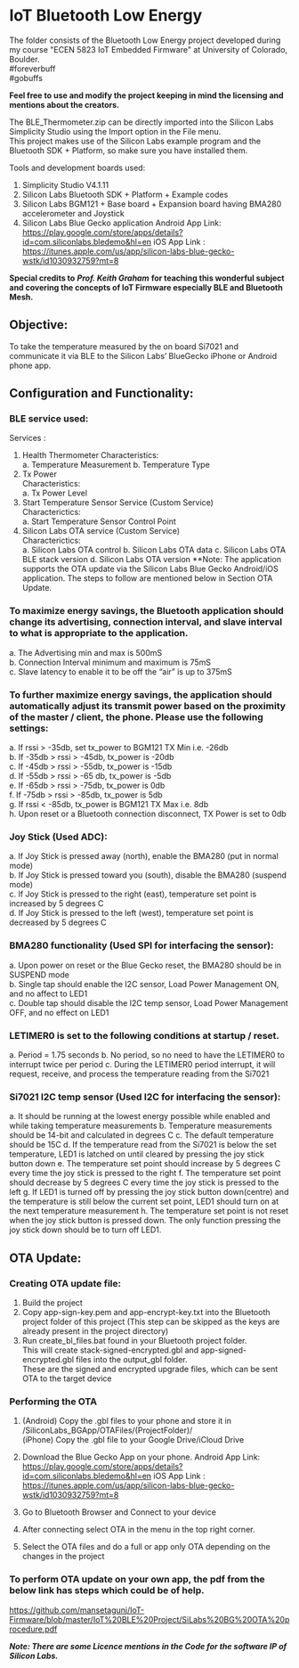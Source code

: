 # IoT Bluetooth Low Energy  

The folder consists of the Bluetooth Low Energy project developed during my course "ECEN 5823 IoT Embedded Firmware" at University of Colorado, Boulder.   
#foreverbuff   
#gobuffs

**Feel free to use and modify the project keeping in mind the licensing and mentions about the creators.** 

The  BLE_Thermometer.zip can be directly imported into the Silicon Labs Simplicity Studio using the Import option in the File menu.  
This project makes use of the Silicon Labs example program and the Bluetooth SDK + Platform, so make sure you have installed them.  

Tools and development boards used: 

1. Simplicity Studio V4.1.11
2. Silicon Labs Bluetooth SDK + Platform + Example codes
3. Silicon Labs BGM121 + Base board + Expansion board having BMA280 accelerometer and Joystick
4. Silicon Labs Blue Gecko application 
    Android App Link: https://play.google.com/store/apps/details?id=com.siliconlabs.bledemo&hl=en
    iOS App Link : https://itunes.apple.com/us/app/silicon-labs-blue-gecko-wstk/id1030932759?mt=8

**Special credits to** ***Prof. Keith Graham*** **for teaching this wonderful subject and covering the concepts of IoT Firmware especially BLE and Bluetooth Mesh.**

## Objective:   
To take the temperature measured by the on board Si7021 and communicate it via BLE to the Silicon Labs’ BlueGecko iPhone or Android phone app. 

## Configuration and Functionality: 

### BLE service used:   
Services :  
1. Health Thermometer
  Characteristics:   
    a. Temperature Measurement
    b. Temperature Type
2. Tx Power  
  Characteristics:   
    a. Tx Power Level
3. Start Temperature Sensor Service (Custom Service)  
  Characterictics:  
    a. Start Temperature Sensor Control Point  
4. Silicon Labs OTA service (Custom Service)  
  Characterictics:  
    a. Silicon Labs OTA control
    b. Silicon Labs OTA data
    c. Silicon Labs OTA BLE stack version
    d. Silicon Labs OTA version
  **Note: The application supports the OTA update via the Silicon Labs Blue Gecko Android/iOS application. The steps to follow are mentioned below in Section OTA Update.

### To maximize energy savings, the Bluetooth application should change its advertising, connection interval, and slave interval to what is appropriate to the application.
a. The Advertising min and max is 500mS  
b. Connection Interval minimum and maximum is 75mS    
c. Slave latency to enable it to be off the “air” is up to 375mS  

### To further maximize energy savings, the application should automatically adjust its transmit power based on the proximity of the master / client, the phone. Please use the following settings:
a. If rssi > -35db, set tx_power to BGM121 TX Min i.e. -26db  
b. If -35db > rssi > -45db, tx_power is -20db  
c. If -45db > rssi > -55db, tx_power is -15db  
d. If -55db > rssi > -65 db, tx_power is -5db  
e. If -65db > rssi > -75db, tx_power is 0db  
f. If -75db > rssi > -85db, tx_power is 5db  
g. If rssi < -85db, tx_power is BGM121 TX Max i.e. 8db  
h. Upon reset or a Bluetooth connection disconnect, TX Power is set to 0db  

### Joy Stick (Used ADC):     
a. If Joy Stick is pressed away (north), enable the BMA280 (put in normal mode)    
b. If Joy Stick is pressed toward you (south), disable the BMA280 (suspend mode)    
c. If Joy Stick is pressed to the right (east), temperature set point is increased by 5 degrees C    
d. If Joy Stick is pressed to the left (west), temperature set point is decreased by 5 degrees C    

### BMA280 functionality (Used SPI for interfacing the sensor):  
a. Upon power on reset or the Blue Gecko reset, the BMA280 should be in SUSPEND mode  
b. Single tap should enable the I2C sensor, Load Power Management ON, and no affect to LED1  
c. Double tap should disable the I2C temp sensor, Load Power Management OFF, and no effect on LED1  

### LETIMER0 is set to the following conditions at startup / reset.  
a. Period = 1.75 seconds
b. No period, so no need to have the LETIMER0 to interrupt twice per period
c. During the LETIMER0 period interrupt, it will request, receive, and process the temperature reading from the Si7021

### Si7021 I2C temp sensor (Used I2C for interfacing the sensor):  
a. It should be running at the lowest energy possible while enabled and while taking temperature measurements
b. Temperature measurements should be 14-bit and calculated in degrees C
c. The default temperature should be 15C
d. If the temperature read from the Si7021 is below the set temperature, LED1 is latched on until cleared by pressing the joy stick button down
e. The temperature set point should increase by 5 degrees C every time the joy stick is pressed to the right
f. The temperature set point should decrease by 5 degrees C every time the joy stick is pressed to the left
g. If LED1 is turned off by pressing the joy stick button down(centre) and the temperature is still below the current set point, LED1 should turn on at the next temperature measurement
h. The temperature set point is not reset when the joy stick button is pressed down. The only function pressing the joy stick down should be to turn off LED1.

## OTA Update: 

### Creating OTA update file: 
1. Build the project
2. Copy app-sign-key.pem and app-encrypt-key.txt into the Bluetooth project folder of this project (This step can be skipped as the keys are already present in the project directory)
3. Run create_bl_files.bat found in your Bluetooth project folder.  
   This will create stack-signed-encrypted.gbl and app-signed-encrypted.gbl files into the output_gbl folder.  
   These are the signed and encrypted upgrade files, which can be sent OTA to the target device

### Performing the OTA 
1. (Android) Copy the .gbl files to your phone and store it in /SiliconLabs_BGApp/OTAFiles/(ProjectFolder)/   
   (iPhone) Copy the .gbl file to your Google Drive/iCloud Drive   
2. Download the Blue Gecko App on your phone. 
    Android App Link: https://play.google.com/store/apps/details?id=com.siliconlabs.bledemo&hl=en
    iOS App Link : https://itunes.apple.com/us/app/silicon-labs-blue-gecko-wstk/id1030932759?mt=8
    
3. Go to Bluetooth Browser and Connect to your device   
4. After connecting select OTA in the menu in the top right corner.   
5. Select the OTA files and do a full or app only OTA depending on the changes in the project    

### To perform OTA update on your own app, the pdf from the below link has steps which could be of help.   
https://github.com/mansetagunj/IoT-Firmware/blob/master/IoT%20BLE%20Project/SiLabs%20BG%20OTA%20procedure.pdf  


***Note: There are some Licence mentions in the Code for the software IP of Silicon Labs.***
